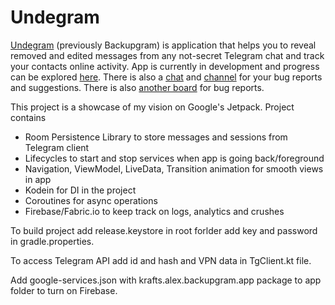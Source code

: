 # Undegram

[Undegram](https://play.google.com/apps/testing/krafts.alex.backupgram.app) (previously Backupgram) is application that helps you to reveal removed and edited messages from any not-secret Telegram chat and track your contacts online activity. App is currently in development and progress can be explored [here](https://trello.com/b/10WwAL1V/undegram). There is also a [chat](https://t.me/undegram_chat) and [channel](https://t.me/undegram) for your bug reports and suggestions. There is also [another board](https://trello.com/b/erAsFaS9/undegram-beta) for bug reports.

This project is a showcase of my vision on Google's Jetpack. Project contains
- Room Persistence Library to store messages and sessions from Telegram client
- Lifecycles to start and stop services when app is going back/foreground
- Navigation, ViewModel, LiveData, Transition animation for smooth views in app 
- Kodein for DI in the project
- Coroutines for async operations 
- Firebase/Fabric.io to keep track on logs, analytics and crushes

To build project add release.keystore in root forlder add key and password in gradle.properties.

To access Telegram API add id and hash and VPN data in TgClient.kt file.

Add google-services.json with krafts.alex.backupgram.app package to app folder to turn on Firebase.
